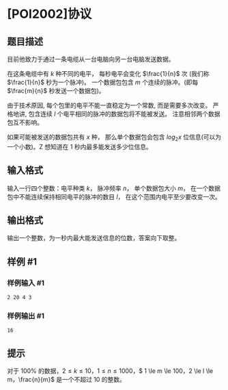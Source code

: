 # [POI2002]协议

## 题目描述

目前他致力于通过一条电缆从一台电脑向另一台电脑发送数据。

在这条电缆中有 $k$ 种不同的电平， 每秒电平会变化 $\frac{1}{n}$ 次 (我们称 $\frac{1}{n}$ 秒为一个脉冲)。 一个数据包包含 $m$ 个连续的脉冲。(即每 $\frac{m}{n}$ 秒发送一个数据包)。

由于技术原因, 每个包里的电平不能一直稳定为一个常数, 而是需要多次改变。 严格地讲, 包含连续 $l$ 个电平相同的脉冲的数据包将不能被发送。 注意相邻两个数据包互不影响。

如果可能被发送的数据包共有 $x$ 种， 那么单个数据包会包含 $log_2x$ 位信息(可以为一个小数)。Z 想知道在 $1$ 秒内最多能发送多少位信息。

## 输入格式

输入一行四个整数：电平种类 $k$， 脉冲频率 $n$， 单个数据包大小 $m$， 在一个数据包中不能连续保持相同电平的脉冲的数目 $l$， 在这个范围内电平至少要改变一次。

## 输出格式

输出一个整数，为一秒内最大能发送信息的位数，答案向下取整。

## 样例 #1

### 样例输入 #1
```
2 20 4 3
```

### 样例输出 #1

```
16
```

## 提示

对于 $100\%$ 的数据，$2 \le k \le 10$，$1 \le n \le 1000$，$ 1 \le m \le 100$，$2 \le l \le m$，$\frac{n}{m}$ 是一个不超过 $10$ 的整数。

